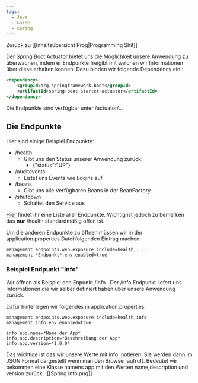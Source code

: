 ```yaml
---
tags:
  - Java
  - Guide
  - spring
---
```

Zurück zu [[Inhaltsübersicht Prog|Programming Shit]]

Der Spring Boot Actuator bietet uns die Möglichkeit unsere Anwendung zu überwachen, indem er Endpunkte freigibt mit welchen wir Informationen über diese erhalten können. 
Dazu binden wir folgende Dependency ein :

```xml
<dependency>  
	<groupId>org.springframework.boot</groupId>  
	<artifactId>spring-boot-starter-actuator</artifactId>  
</dependency>
```

Die Endpunkte sind verfügbar unter /actuator/...

## Die Endpunkte

Hier sind einige Beispiel Endpunkte:

- /health
	- Gibt uns den Status unserer Anwendung zurück:
		- {"status":"UP"}
- /auditevents
	- Listet uns Events wie Logins auf
- /beans
	- Gibt uns alle Verfügbaren Beans in der BeanFactory
- /shutdown
	- Schaltet den Service aus

[Hier](https://docs.spring.io/spring-boot/docs/current/reference/htmlsingle/#production-ready-endpoints) findet ihr eine Liste aller Endpunkte. Wichtig ist jedoch zu bemerken das **nur** /health standardmäßig offen ist.

Um die anderen Endpunkte zu öffnen müssen wir in der application.properties Datei folgenden Eintrag machen:
```properties
management.endpoints.web.exposure.include=health,....
management.*Endpunkt*.env,enabled=true
```


### Beispiel Endpunkt "Info"

Wir öffnen als Beispiel den Enpunkt /info . Der /info Endpunkt liefert uns Informationen die wir selber definiert haben über unsere Anwendung zurück.

Dafür hinterlegen wir folgendes in application.properties:
```properties
management.endpoints.web.exposure.include=health,info
management.info.env.enabled=true

info.app.name=*Name der App*
info.app.description=*Beschreibung der App*
info.app.version=*1.0.0*
```

Das wichtige ist das wir unsere Werte mit info. notieren. Sie werden dann im JSON Format dargestellt wenn man den Browser aufruft. Bedeutet wir bekommen eine Klasse namens app mit den Werten name,description und version zurück.
![[Spring Info.png]]
